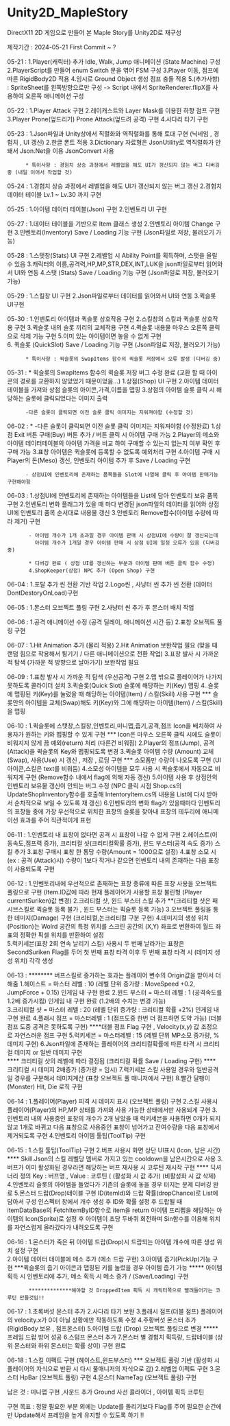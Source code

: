 # Unity2D_MapleStory

DirectX11 2D 게임으로 만들어 본 Maple Story를 Unity2D로 재구성

제작기간 : 2024-05-21 First Commit ~ ?

05-21 :  1.Player(캐릭터) 추가 Idle, Walk, Jump 애니메이션 (State Machine) 구성 
           2.PlayerScript를 만들어 enum Switch 문을 엮어 FSM 구성 
           3.Player 이동, 점프에 따른 RigidBody2D 적용 
           4.임시로 Ground Object 생성 점프 충돌 적용 
           5.(추가사항) : SpriteSheet를 왼쪽방향으로만 구성 -> Script 내에서 SpriteRenderer.flipX를 사용하여 오른쪽 애니메이션 구성 


05-22 : 1.Player Attack 구현 
          2.레이캐스트와 Layer Mask를 이용한 하향 점프 구현 
          3.Player Prone(엎드리기) Prone Attack(엎드려 공격) 구현 
          4.사다리 타기 구현 
   

05-23 : 1.Json파일과 Unity상에서 직렬화와 역직렬화를 통해 토대 구현 (닉네임 , 경험치 , UI 갱신)
          2.한글 폰트 적용
          3.Dictionary 자료형은 JsonUtility로 역직렬화가 안돼서 Json.Net을 이용 JsonConvert 사용

          * 특이사항 : 경험치 상승 과정에서 레벨업을 해도 UI가 갱신되지 않는 버그 디버깅 중 (내일 이어서 작업할 것) 


05-24 : 1.경험치 상승 과정에서 레벨업을 해도 UI가 갱신되지 않는 버그 갱신 
          2.경험치 데이터 테이블 Lv.1 ~ Lv.30 까지 구현 


05-25 : 1.아이템 데이터 테이블(Json) 구현 
          2.인벤토리 UI 구현 


05-27 : 1.데이터 테이블을 기반으로 Item 클래스 생성 
          2.인벤토리 아이템 Change 구현 
          3.인벤토리(Inventory) Save / Loading 기능 구현 (Json파일로 저장, 불러오기 가능)


05-28 : 1.스탯창(Stats) UI 구현 
          2.레벨업 시 Ability Point를 획득하며, 스탯을 올릴 수 있음
          3.캐릭터의 이름,공격력,HP,MP,STR,DEX,INT,LUK을 json파일로부터 읽어와서 UI와 연동 
          4.스탯 (Stats) Save / Loading 기능 구현 (Json파일로 저장, 불러오기 가능)

05-29 : 1.스킬창 UI 구현
          2.Json파일로부터 데이터를 읽어와서 UI와 연동
          3.퀵슬롯 UI구현

05-30 : 1.인벤토리 아이템과 퀵슬롯 상호작용 구현 
          2.스킬창의 스킬과 퀵슬롯 상호작용 구현
          3.퀵슬롯 내의 슬롯 끼리의 교체작용 구현 
          4.퀵슬롯 내용물 마우스 오른쪽 클릭으로 삭제 기능 구현
          5.이미 있는 아이템이면 놓을 수 없게 구현  
          6. 퀵슬롯 (QuickSlot) Save / Loading 기능 구현 (Json파일로 저장, 불러오기 가능)
          
          * 특이사항 : 퀵슬롯의 SwapItems 함수의 퀵슬롯 저장에서 오류 발생 (디버깅 중)

05-31 : * 퀵슬롯의 SwapItems 함수의 퀵슬롯 저장 버그 수정 완료
              (교환 할 때 아이콘의 경로를 교환하지 않았었기 때문이었음...) 
          1.상점(Shop) UI 구현 
          2.아이템 데이터 테이블을 가져와 상점 슬롯의 아이콘,가격,이름을 맵핑
          3.상점의 아이템 슬롯 클릭 시 해당하는 슬롯에 클릭되었다는 이미지 출력
          
          -다른 슬롯이 클릭되면 이전 슬롯 클릭 이미지는 지워져야함 (수정할 것)

06-02 : * -다른 슬롯이 클릭되면 이전 슬롯 클릭 이미지는 지워져야함 (수정완료)
          1.상점 Exit 버튼 구매(Buy) 버튼 추가 / 버튼 클릭 시 아이템 구매 가능
          2.Player의 메소와 아이템 데이터테이블의 아이템 가격을 비교 하여 구매할 수 있는지 없는지 여부 확인 후 구매 가능 
          3.표창 아이템은 퀵슬롯에 등록할 수 없도록 예외처리 구현
          4.아이템 구매 시 Player의 돈(Meso) 갱신, 인벤토리 아이템 추가 후 Save / Loading 구현  
          
          - 상점UI에 인벤토리에 존재하는 품목들을 Slot에 나열해 클릭 후 아이템 판매기능 구현해야함

06-03 : 1.상점UI에 인벤토리에 존재하는 아이템들을 List에 담아 인벤토리 보유 품목 구현 
          2.인벤토리 변화 플래그가 있을 때 마다 변경된 json파일의 데이터를 읽어와 상점 UI에 인벤토리 품목 순서대로 내용물 갱신 
          3.인벤토리 Remove함수(아이템 수량에 따라 제거) 구현  

           - 아이템 개수가 1개 초과일 경우 아이템 판매 시 상점UI에 수량이 잘 갱신되는데 
             아이템 개수가 1개일 경우 아이템 판매 시 상점 UI에 일정 오류가 있음 (디버깅 중)  
          
           * 디버깅 완료 ( 상점 UI를 갱신하는 부분과 아이템 판매 버튼 클릭 함수 수정)
           4.ShopKeeper(상점) NPC 추가 (Open Shop) 구현 

06-04 : 1.포탈 추가 씬 전환 기반 작업 
          2.Logo씬 , 사냥터 씬 추가 씬 전환 (데이터 DontDestoryOnLoad)구현 

06-05 : 1.몬스터 오브젝트 풀링 구현
          2.사냥터 씬 추가 후 몬스터 배치 작업

06-06 : 1.공격 애니메이션 수정 (공격 딜레이, 애니메이션 시간 등)
          2.표창 오브젝트 풀링 구현

06-07 : 1.Hit Animation 추가 (물리 적용) 
          2.Hit Animation 보완작업 필요 (맞을 때 랜덤 힘으로 작용해서 튕기기 / 다른 애니메이션으로 전환 작업)
          3.표창 발사 시 가까운 적 탐색 (가까운 적 방향으로 날아가기) 보완작업 필요 

06-09 : 1.표창 발사 시 가까운 적 탐색 (우선공격) 구현 
          2.맵 밖으로 플레이어가 나가지 못하도록 콜라이더 설치 
          3.퀵슬롯(Quick Slot) 슬롯에 해당하는 키(Key) 맵핑
          4..슬롯에 맵핑된 키(Key)를 눌렀을 때 해당하는 아이템(Item) / 스킬(Skill) 사용 구현 
          *** 슬롯안의 아이템을 교체(Swap)해도 키(Key)와 그에 해당하는 아이템(Item) / 스킬(Skill)을 맵핑 


06-10 : 1.퀵슬롯에 스탯창,스킬창,인벤토리,미니맵,줍기,공격,점프 Icon을 배치하여 사용자가 원하는 키와 맵핑할 수 있게 구현 
          *** Icon은 마우스 오른쪽 클릭 시에도 슬롯이 비워지지 않게 끔 예외(return) 처리 (다른건 비워짐)
          2.Player의 점프(Jump), 공격(Attack)을 퀵슬롯의 Key와 맵핑되도록 변경
          3.퀵슬롯 아이템 수량 (Amount) 교체(Swap), 사용(Use) 시 갱신 , 저장 , 로딩 구현 
            *** 소모품만 수량이 나오도록 구현 (UI아이콘,스킬은 text를 비워둠)
          4.소모성 아이템을 모두 사용 시 퀵슬롯에서 자동으로 비워지게 구현 (Remove함수 내에서 flag에 의해 자동 갱신)
          5.아이템 사용 후 상점안의 인벤토리 보유물 갱신이 안되는 버그 수정 (NPC 클릭 시점 Shop.cs의 UpdateShopInventory함수를 호출해 IntentoryItem.cs의 내용을 List에 다시 받아서 순차적으로 보일 수 있도록 재 갱신)
          6.인벤토리의 변화 flag가 있을때마다 인벤토리의 표창들 중에 가장 우선적으로 위치한 표창의 슬롯을 찾아내 표창의 테두리에 애니메이션 효과를 주어 직관적이게 표현 

06-11 : 1.인벤토리 내 표창이 없다면 공격 시 표창이 나갈 수 없게 구현 
          2.헤이스트(이동속도,점프력 증가), 크리티컬 샷(크리티컬확률 증가), 윈드 부스터(공격 속도 증가) 스킬 추가 
          3.표창 구매시 표창 한 통당 수량(Amount = 1000으로 설정) 
          4.표창 소모 시 (ex : 공격 (Attack)시) 수량이 1보다 작거나 같으면 인벤토리 내의 존재하는 다음 표창이 사용되도록 구현 
          
06-12 : 1.인벤토리내에 우선적으로 존재하는 표창 종류에 따른 표창 사용을 오브젝트 풀링으로 구현
             (Item.ID값에 따라 현재 플레이어가 사용할 표창 불린형 (Player currentSuriken)값 변경)
          2.크리티컬 샷, 윈드 부스터 스킬 추가 **(크리티컬 샷은 패시브스킬로 퀵슬롯 등록 불가 , 윈드 부스터는 퀵슬롯 등록 가능)
          3.오브젝트 풀링을 통한 데미지(Damage) 구현 (크리티컬,논크리티컬 구분 구현) 
          4.데미지의 생성 위치(Position)는 Wolrd 공간의 특정 위치를 스크린 공간의 (X,Y) 좌표로 변환하여 월드 좌표의 정확한
            픽셀 위치를 반환하여 설정  
          5.럭키세븐(표창 2회 연속 날리기 스킬) 사용시 두 번째 날라가는 표창은 SecondSuriken Flag를 두어
            첫 번째 표창 타격 이후 두 번째 표창 타격 시 (데미지 생성 위치) 각각 생성 

06-13 : ******** 버프스킬로 증가하는 효과는 플레이어 변수의 Origin값을 받아서 더해줌 
          1.헤이스트 = 마스터 레벨 : 10 (레벨 단위 증가량 : MoveSpeed +0.2, JumpForce + 0.15) 인게임 내 구현 완료 
          2.윈드 부스터 = 마스터 레벨 : 1 (공격속도를 1.2배 증가시킴) 인게임 내 구현 완료 (1.2배의 수치는 변경 가능)  
          3.크리티컬 샷 = 마스터 레벨 : 20 (레벨 단위 증가량 : 크리티컬 확률 +2%) 인게임 내 구현 완료 
          4.플래시 점프 = 마스터레벨 : 1 (점프도중 한번 더 점프하면 도약 가능) (더블점프 도중 공격은 못하도록 구현)
            ****더블 점프 Flag 구현 , Velocity(x,y) 값 조정으로 자연스러운 점프 구현 
          5.럭키세븐 = 마스터레벨 : 15 (레벨 단위 MP소모 증가량, %데미지 구현)
          6.Json파일에 존재하는 플레이어의 크리티컬확률에 따른 타격 시 크리티컬 데미지 or 일반 데미지 구현  
            **** 크리티컬 샷의 레벨에 따라 결정됨 (크리티컬 확률 Save / Loading 구현) 
            **** 크리티컬 시 데미지 2배증가 (증가량 = 임시)
          7.럭키세븐 스킬 사용일 경우와 일반공격일 경우를 구분해서 데미지계산 (표창 오브젝트 풀 매니저에서 구현)
          8.빨간 달팽이(Monster) Hit, Die 로직 구현 

06-14 : 1.플레이어(Player) 피격 시 데미지 표시 (오브젝트 풀링) 구현
          2.스킬 사용시 플레이어(Player)의 HP,MP 상태를 가져와 사용 가능한 상태에서만 사용되게 구현 
          3.인벤토리 내의 사용중인 표창의 개수가 2개 남았을 때 럭키세븐을 사용하면 0개가 되지 않고 
            1개로 바뀌고 다음 표창으로 사용중인 표창이 넘어가고 잔여수량을 다음 표창에서 제거되도록 구현
          4.인벤토리 아이템 툴팁(ToolTip) 구현 

06-15 : 1.스킬 툴팁(ToolTip) 구현
          2.버프 사용시 화면 상단 UI표시 (Icon, 남은 시간) 
            **** Skill.Json의 스킬 레벨당 멤버로 가지고 있는 cooldown을 남은시간으로 사용 
          3.버프가 이미 활성화된 경우라면 해당하는 버프 재사용 시 코루틴 재시작 구현 
            **** 딕셔너리 정의 Key : 버프명 , Value : 코루틴 ( (활성화 시 값 추가) (비활성화 시 값 삭제)
          4.인벤토리 슬롯의 아이템을 들었다가 기존의 슬롯에 놓을 경우 터지는 문제 디버깅 완료
          5.몬스터 드랍(Drop)테이블 구현 ID(itemId)와 드랍 확률(dropChance)로 List에 담아서 구성 인스펙터 창에서
            개수 생성 후 ID와 확률 설정 후 드랍될 때 itemDataBase의 FetchItemByID함수로 item을 return
            아이템 프리펩을 해당하는 아이템의 Icon(Sprite)로 설정 후 아이템이 초당 두바퀴 회전하며 
            Sin함수를 이용해 위치를 자연스럽게 올라갔다가 내려오도록 구현 
           
06-16 : 1.몬스터가 죽은 뒤 아이템 드랍(Drop)시 드랍되는 아이템 개수에 따른 생성 위치 설정 구현            
          2.아이템 데이터 테이블에 메소 추가 (메소 드랍 구현)
          3.아이템 줍기(PickUp)기능 구현 ***퀵슬롯의 줍기 아이콘과 맵핑된 키를 눌렀을 경우 아이템 줍기 가능 
            ***** 아이템 획득 시 인벤토리에 추가, 메소 획득 시 메소 증가 / (Save/Loading) 구현 

           **************해야할 것 DroppedItem 획득 시 캐릭터쪽으로 빨려들어가는 코루틴 만들것임!!

06-17 : 1.초록버섯 몬스터 추가
          2.사다리 타기 보완
          3.플래시 점프(더블 점프) 플레이어의 velocity.x가 0이 아닐 상황에만 작동하도록 수정
          4.주황버섯 몬스터 추가 (RigidBody 보유 , 점프몬스터)
          5.아이템 드랍 (Drop) 오브젝트 풀링으로 변경 *****프레임 드랍 방어 성공
          6.스텀프 몬스터 추가 
          7.몬스터 별 경험치 획득량, 드랍테이블 (상위 몬스터와 하위 몬스터는 확률 상이) 구현 완료 

06-18 : 1.스킬 이펙트 구현 (헤이스트,윈드부스터) *** 오브젝트 풀링 기반 (활성화 시 플레이어의 자식으로 
            반환 시 다시 풀매니저의 자식으로 감)
          2.레벨업 이펙트 구현 
          3.몬스터 HpBar (오브젝트 풀링) 구현 
          4.몬스터 NameTag (오브젝트 풀링) 구현 


남은 것  :  미니맵 구현 ,사운드 추가 
              Ground 사선 콜라이더 , 아이템 획득 코루틴 


구현 목표 : 정말 필요한 부분 외에는 Update를 돌리기보다 Flag를 주어 필요한 순간에만 Update해서 프레임을 높게 유지할 수 있도록 하기 !! 




